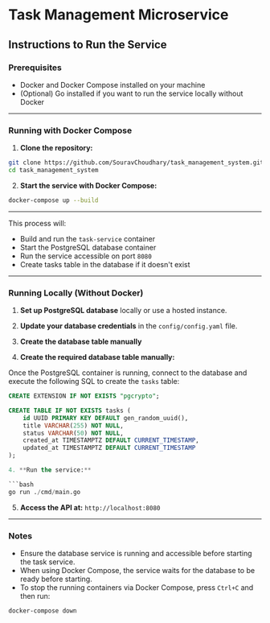 
# Task Management Microservice

## Instructions to Run the Service

### Prerequisites
- Docker and Docker Compose installed on your machine
- (Optional) Go installed if you want to run the service locally without Docker

---

### Running with Docker Compose

1. **Clone the repository:**

```bash
git clone https://github.com/SouravChoudhary/task_management_system.git
cd task_management_system
````

2. **Start the service with Docker Compose:**

```bash
docker-compose up --build
```
---

This process will:

* Build and run the `task-service` container
* Start the PostgreSQL database container
* Run the service accessible on port `8080`
* Create tasks table in the database if it doesn't exist

---

### Running Locally (Without Docker)

1. **Set up PostgreSQL database** locally or use a hosted instance.

2. **Update your database credentials** in the `config/config.yaml` file.

3. **Create the database table manually** 
3. **Create the required database table manually:**

Once the PostgreSQL container is running, connect to the database and execute the following SQL to create the `tasks` table:

```sql
CREATE EXTENSION IF NOT EXISTS "pgcrypto";

CREATE TABLE IF NOT EXISTS tasks (
    id UUID PRIMARY KEY DEFAULT gen_random_uuid(),
    title VARCHAR(255) NOT NULL,
    status VARCHAR(50) NOT NULL,
    created_at TIMESTAMPTZ DEFAULT CURRENT_TIMESTAMP,
    updated_at TIMESTAMPTZ DEFAULT CURRENT_TIMESTAMP
);

4. **Run the service:**

```bash
go run ./cmd/main.go
```

5. **Access the API at:** `http://localhost:8080`

---

### Notes

* Ensure the database service is running and accessible before starting the task service.
* When using Docker Compose, the service waits for the database to be ready before starting.
* To stop the running containers via Docker Compose, press `Ctrl+C` and then run:

```bash
docker-compose down
```
